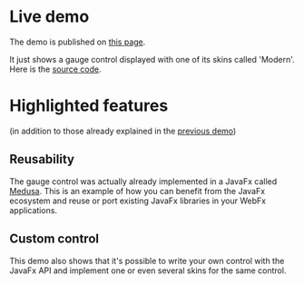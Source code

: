 # Live demo

The demo is published on [this page][demo-live-link].

It just shows a gauge control displayed with one of its skins called 'Modern'.
Here is the [source code][demo-source-link].

# Highlighted features

(in addition to those already explained in the [previous demo][previous-demo-repo-link])

## Reusability

The gauge control was actually already implemented in a JavaFx called [Medusa][hansolo-medusa-link].
This is an example of how you can benefit from the JavaFx ecosystem and reuse or port existing JavaFx libraries in your WebFx applications.

## Custom control

This demo also shows that it's possible to write your own control with the JavaFx API and implement one or even several skins for the same control. 

[demo-live-link]: https://webfx-moderngauge-demo.netlify.app
[demo-source-link]: https://github.com/webfx-project/webfx-demo-moderngauge/blob/main/webfx-demo-moderngauge-application/src/main/java/webfx/demo/moderngauge/ModernGaugeApplication.java
[previous-demo-repo-link]: https://github.com/webfx-project/webfx-demo-tallycounter
[hansolo-medusa-link]: https://github.com/HanSolo/Medusa
